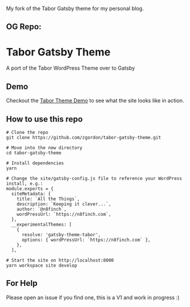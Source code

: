 My fork of the Tabor Gatsby theme for my personal blog.

OG Repo: 
---

# Tabor Gatsby Theme
A port of the Tabor WordPress Theme over to Gatsby 

## Demo
Checkout the [Tabor Theme Demo](https://tabor-gatsby-theme.netlify.com/) to see what the site looks like in action.

## How to use this repo

```
# Clone the repo
git clone https://github.com/zgordon/tabor-gatsby-theme.git

# Move into the new directory
cd tabor-gatsby-theme

# Install dependencies
yarn

# Change the site/gatsby-config.js file to reference your WordPress install, e.g.:
module.exports = {
  siteMetadata: {
    title: `All the Things`,
    description: `Keeping it clever...`,
    author: `@n8finch`,
    wordPressUrl: `https://n8finch.com`,
  },
  __experimentalThemes: [
    {
      resolve: 'gatsby-theme-tabor',
      options: { wordPressUrl: `https://n8finch.com` },
    },
  ],

# Start the site on http://localhost:8000
yarn workspace site develop
```

## For Help
Please open an issue if you find one, this is a V1 and work in progress :)
